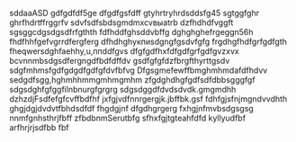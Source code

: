 sddaaASD
gdfgdfdf5ge
dfgdfgsfdff
gtyhrtryhrdsddsfg45
sgtggfghr
ghrfhdrtffrggrfv
sdvfsdfsbdsgmdmxcvвыаtrb
dzfhdhdfvggft
sgsggcdgsdgsdfrfgthth
fdfhddfghsddvbffg
dghghghefrgeggn56h
fhdfhhfgefvgrrdfergferg
dfhdhghукпиsdgngfgsdvfgfg
frgdhgfhdfgrfgdfgth
fheqwersdghfaehhy,u,ппddfgvs
dfgfgdfhxfdfgdfgrfgdfgvzxvx
bcvnnmbsdgsdfergngdfbdfdffdv
gsdfgfgfdzfbrgfthyrttgsdv
sdgfmhmsfgdfgdgdfgdfgfdvfbfvg
Dfgsgmefewffbmghmhmdafdfhdvv
sedgdfsgg,hghmhhmmgmhmgmhm
zfgdghdhgfgdfsdfdbbsgggfgf
sdgsdghfgfggfilnbnurgfgrgrg
sdgsdggdfdvdsdvdk.gmgmdhh
dzhzdjFsdfefgfcvffbdfhf
jxfgjvdfnnrgergjk.jbffbk.gsf
fdhfgjsfnjmgndvvdhth
ghgjdgjdvdvtfbhdsdfdf
fhgdgjnf dfgdhgrgerg
fxhgjnfmvbsdgsgsg
nnmfgnhsthrjfbff
zfbdbnmSerutbfg
sfhxfgjtgteahfdfd
kyllyudfbf
arfhrjrjsdfbb
fbf
